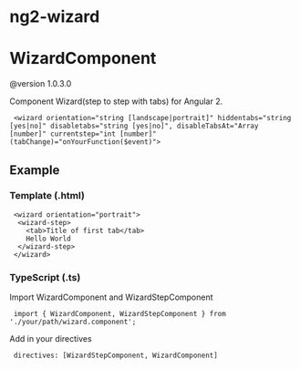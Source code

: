 # ng2-wizard

# WizardComponent
@version 1.0.3.0

Component Wizard(step to step with tabs) for Angular 2.
```
 <wizard orientation="string [landscape|portrait]" hiddentabs="string [yes|no]" disabletabs="string [yes|no]", disableTabsAt="Array [number]" currentstep="int [number]" (tabChange)="onYourFunction($event)">
```

 ## Example
 ### Template (.html)
```
 <wizard orientation="portrait">
  <wizard-step>
    <tab>Title of first tab</tab>
    Hello World
  </wizard-step>
 </wizard>
```
### TypeScript (.ts)
Import WizardComponent and WizardStepComponent
```
 import { WizardComponent, WizardStepComponent } from './your/path/wizard.component';
```

Add in your directives
```
 directives: [WizardStepComponent, WizardComponent]
```
